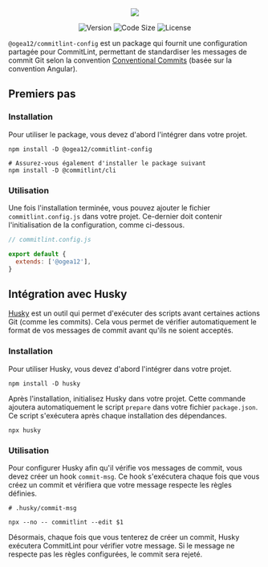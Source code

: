<div align="center">
  <img src="https://github.com/user-attachments/assets/910492a3-9657-42e5-8978-ea0537a12a87" />
</div>

<div align="center">

![Version](https://img.shields.io/npm/v/@ogea12/commitlint-config?style=for-the-badge&colorA=4c566a&colorB=5382a1&logo=npm&logoColor=white)
![Code Size](https://img.shields.io/github/languages/code-size/ogea12/commitlint-config?style=for-the-badge&colorA=4c566a&colorB=ebcb8b&logo=github&logoColor=white)
![License](https://img.shields.io/github/license/ogea12/commitlint-config?style=for-the-badge&colorA=4c566a&colorB=a3be8c)

</div>

`@ogea12/commitlint-config` est un package qui fournit une configuration partagée pour CommitLint, permettant de standardiser les messages de commit Git selon la convention [Conventional Commits](https://www.conventionalcommits.org) (basée sur la convention Angular).

## Premiers pas

### Installation

Pour utiliser le package, vous devez d'abord l'intégrer dans votre projet.

```shell
npm install -D @ogea12/commitlint-config

# Assurez-vous également d'installer le package suivant
npm install -D @commitlint/cli
```

### Utilisation

Une fois l'installation terminée, vous pouvez ajouter le fichier `commitlint.config.js` dans votre projet. Ce-dernier doit contenir l'initialisation de la configuration, comme ci-dessous.

```js
// commitlint.config.js

export default {
  extends: ['@ogea12'],
}
```

## Intégration avec Husky

[Husky](https://typicode.github.io/husky) est un outil qui permet d'exécuter des scripts avant certaines actions Git (comme les commits). Cela vous permet de vérifier automatiquement le format de vos messages de commit avant qu'ils ne soient acceptés.

### Installation

Pour utiliser Husky, vous devez d'abord l'intégrer dans votre projet.

```shell
npm install -D husky
```

Après l'installation, initialisez Husky dans votre projet. Cette commande ajoutera automatiquement le script `prepare` dans votre fichier `package.json`. Ce script s'exécutera après chaque installation des dépendances.

```shell
npx husky
```

### Utilisation

Pour configurer Husky afin qu'il vérifie vos messages de commit, vous devez créer un hook `commit-msg`. Ce hook s'exécutera chaque fois que vous créez un commit et vérifiera que votre message respecte les règles définies.

```shell
# .husky/commit-msg

npx --no -- commitlint --edit $1
```

Désormais, chaque fois que vous tenterez de créer un commit, Husky exécutera CommitLint pour vérifier votre message. Si le message ne respecte pas les règles configurées, le commit sera rejeté.
